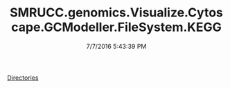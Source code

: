 ﻿---
title: SMRUCC.genomics.Visualize.Cytoscape.GCModeller.FileSystem.KEGG
date: 7/7/2016 5:43:39 PM
---

[Directories](T-SMRUCC.genomics.Visualize.Cytoscape.GCModeller.FileSystem.KEGG.Directories.html)
